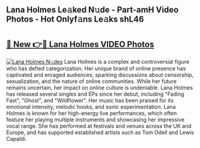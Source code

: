## Lana Holmes Le𝚊ked N𝚞de - Part-amH Video Photos - Hot Onlyf𝚊ns Le𝚊ks shL46

# <h2><a href="http://ab15225.deff.icu/?id=Lana+Holmes">🔗 New 👉🔴 Lana Holmes VIDEO Photos</a></h2>

[![Lana Holmes N𝚞des](https://i.imgur.com/rIISA9y.gif)](http://ab15225.deff.icu/?id=Lana+Holmes)
Lana Holmes is a complex and controversial figure who has defied categorization. Her unique brand of online presence has captivated and enraged audiences, sparking discussions about censorship, sexualization, and the nature of online communities. While her future remains uncertain, her impact on online culture is undeniable. Lana Holmes has released several singles and EPs since her debut, including "Fading Fast", "Ghost", and "Wildflower". Her music has been praised for its emotional intensity, melodic hooks, and sonic experimentation. Lana Holmes is known for her high-energy live performances, which often feature her playing multiple instruments and showcasing her impressive vocal range. She has performed at festivals and venues across the UK and Europe, and has supported established artists such as Tom Odell and Lewis Capaldi.
